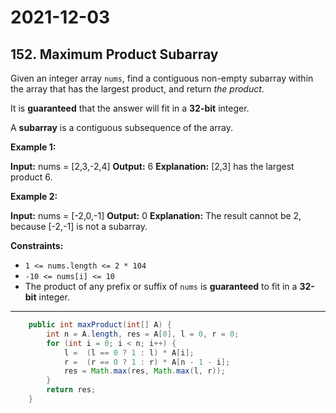 # 2021-12-03

## 152. Maximum Product Subarray

Given an integer array `nums`, find a contiguous non-empty subarray within the array that has the largest product, and return _the product_.

It is **guaranteed** that the answer will fit in a **32-bit** integer.

A **subarray** is a contiguous subsequence of the array.

**Example 1:**

**Input:** nums = \[2,3,-2,4\]
**Output:** 6
**Explanation:** \[2,3\] has the largest product 6.

**Example 2:**

**Input:** nums = \[-2,0,-1\]
**Output:** 0
**Explanation:** The result cannot be 2, because \[-2,-1\] is not a subarray.

**Constraints:**

- `1 <= nums.length <= 2 * 104`
- `-10 <= nums[i] <= 10`
- The product of any prefix or suffix of `nums` is **guaranteed** to fit in a **32-bit** integer.

---

```java
    public int maxProduct(int[] A) {
        int n = A.length, res = A[0], l = 0, r = 0;
        for (int i = 0; i < n; i++) {
            l =  (l == 0 ? 1 : l) * A[i];
            r =  (r == 0 ? 1 : r) * A[n - 1 - i];
            res = Math.max(res, Math.max(l, r));
        }
        return res;
    }
```
